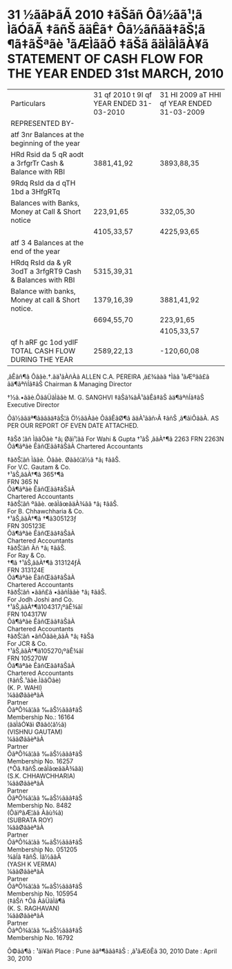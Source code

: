 # 31 ½ããÞãÃ 2010 ‡ãŠãñ Ôã½ãã¹¦ã ÌãÓãÃ ‡ãñŠ ãäÊã† Ôã½ãñãä‡ãŠ¦ã ¶ã‡ãŠªãè ¹ãÆÌããÖ ‡ãŠã ãäÌãÌãÀ¥ã STATEMENT OF CASH FLOW FOR THE YEAR ENDED 31st MARCH, 2010

<table><tr><td>Particulars</td><td>31 qf 2010 t 9I qf YEAR ENDED 31-03-2010</td><td>31 HI 2009 aT HHI qf YEAR ENDED 31-03-2009</td></tr><tr><td>REPRESENTED BY-</td><td></td><td></td></tr><tr><td>atf  3nr   Balances at the beginning of the year</td><td></td><td></td></tr><tr><td>HRd Rsid da 5 qR aodt a 3rfgrTr Cash &amp; Balance with RBI</td><td>3881,41,92</td><td>3893,88,35</td></tr><tr><td>9Rdq RsId da d qTH 1bd a 3HfgRTq</td><td></td><td></td></tr><tr><td>Balances with Banks, Money at Call &amp; Short notice</td><td>223,91,65</td><td>332,05,30</td></tr><tr><td></td><td>4105,33,57</td><td>4225,93,65</td></tr><tr><td>atf  3  4 Balances at the end of the year</td><td></td><td></td></tr><tr><td>HRdq RsId da &amp; yR 3odT a 3rfgRT9 Cash &amp; Balances with RBI</td><td>5315,39,31</td><td></td></tr><tr><td>Balance with banks, Money at call &amp; Short notice.</td><td>1379,16,39</td><td>3881,41,92</td></tr><tr><td></td><td>6694,55,70</td><td>223,91,65</td></tr><tr><td></td><td></td><td>4105,33,57</td></tr><tr><td>qf h aRF gc 1od ydIF TOTAL CASH FLOW DURING THE YEAR</td><td>2589,22,13</td><td>-120,60,08</td></tr></table>

‚ãÊãñ¶ã Ôããè.†.ãä¹ãÀñÀã ALLEN C.A. PEREIRA ‚ã£¾ãàã †Ìãâ ¹ãÆºãâ£ã ãä¶ãªñÍã‡ãŠ Chairman & Managing Director

†½ã.•ããè.ÔãâÜãÌããè M. G. SANGHVI ‡ãŠã¾ãÃ¹ããÊã‡ãŠ ãä¶ãªñÍã‡ãŠ Executive Director

Ôã½ããäª¶ããâãä‡ãŠ¦ã Ö½ããÀãè ÔãâÊãØ¶ã ãäÀ¹ããñ›Ã ‡ãñŠ ‚ã¶ãìÔããÀ. AS PER OUR REPORT OF EVEN DATE ATTACHED.

‡ãŠð ¦ãñ ÌããÖãè †â¡ Øãì¹¦ãã For Wahi & Gupta †¹ãŠ ‚ããÀ†¶ã 2263 FRN 2263N Ôã¶ãªãè ÊãñŒãã‡ãŠãÀ Chartered Accountants

‡ãðŠ¦ãñ Ìããè. Ôããè. Øããõ¦ã½ã †â¡ ‡ãâŠ.   
For V.C. Gautam & Co.   
†¹ãŠ‚ããÀ†¶ã 365†¶ã   
FRN 365 N   
Ôã¶ãªãè ÊãñŒãã‡ãŠãÀ   
Chartered Accountants   
‡ãðŠ¦ãñ ºããè. œãÌãœãäÀ¾ãã †â¡ ‡ãâŠ.   
For B. Chhawchharia & Co.   
†¹ãŠ‚ããÀ†¶ã †¶ã305123ƒ   
FRN 305123E   
Ôã¶ãªãè ÊãñŒãã‡ãŠãÀ   
Chartered Accountants   
‡ãðŠ¦ãñ Àñ †â¡ ‡ãâŠ.   
For Ray & Co.   
†¶ã †¹ãŠ‚ããÀ†¶ã 313124ƒÃ   
FRN 313124E   
Ôã¶ãªãè ÊãñŒãã‡ãŠãÀ   
Chartered Accountants   
‡ãðŠ¦ãñ •ããñ£ã •ããñÍããè †â¡ ‡ãâŠ.   
For Jodh Joshi and Co.   
†¹ãŠ‚ããÀ†¶ã104317¡ºãÊ¾ãî   
FRN 104317W   
Ôã¶ãªãè ÊãñŒãã‡ãŠãÀ   
Chartered Accountants   
‡ãðŠ¦ãñ •ãñÔããè‚ããÀ †â¡ ‡ãŠâ   
For JCR & Co.   
†¹ãŠ‚ããÀ†¶ã105270¡ºãÊ¾ãî   
FRN 105270W   
Ôã¶ãªãè ÊãñŒãã‡ãŠãÀ   
Chartered Accountants   
(‡ãñŠ.¹ããè.ÌããÖãè)   
(K. P. WAHI)   
¼ããØããèªãÀ   
Partner   
ÔãªÔ¾ã¦ãã ‰ãŠ½ããâ‡ãŠ   
Membership No.: 16164   
(ãäÌãÓ¥ãì Øããõ¦ã½ã)   
(VISHNU GAUTAM)   
¼ããØããèªãÀ   
Partner   
ÔãªÔ¾ã¦ãã ‰ãŠ½ããâ‡ãŠ   
Membership No. 16257   
(†Ôã.‡ãñŠ.œãÌãœãäÀ¾ãã)   
(S.K. CHHAWCHHARIA)   
¼ããØããèªãÀ   
Partner   
ÔãªÔ¾ã¦ãã ‰ãŠ½ããâ‡ãŠ   
Membership No. 8482   
(ÔãìºãÆ¦ãã Àãù¾ã)   
(SUBRATA ROY)   
¼ããØããèªãÀ   
Partner   
ÔãªÔ¾ã¦ãã ‰ãŠ½ããâ‡ãŠ   
Membership No. 051205   
¾ãÍã ‡ãñŠ. Ìã½ããÃ   
(YASH K VERMA)   
¼ããØããèªãÀ   
Partner   
ÔãªÔ¾ã¦ãã ‰ãŠ½ããâ‡ãŠ   
Membership No. 105954   
(‡ãŠñ †Ôã ÀãÜãÌã¶ã   
(K. S. RAGHAVAN)   
¼ããØããèªãÀ   
Partner   
ÔãªÔ¾ã¦ãã ‰ãŠ½ããâ‡ãŠ   
Membership No. 16792

Ô©ãã¶ã : ¹ãì¥ãñ Place : Pune ãäª¶ããâ‡ãŠ : ‚ã¹ãÆõÊã 30, 2010 Date : April 30, 2010
